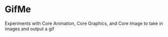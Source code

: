GifMe
=====

Experiments with Core Animation, Core Graphics, and Core Image to take in images and output a gif
